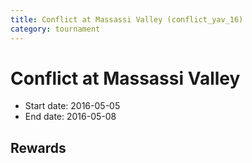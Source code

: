 ```yaml
---
title: Conflict at Massassi Valley (conflict_yav_16)
category: tournament
---
```

# Conflict at Massassi Valley

  * Start date: 2016-05-05
  * End date: 2016-05-08

## Rewards

